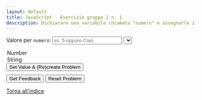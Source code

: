 ```yaml
---
layout: default
title: JavaScript - Esercizio gruppo 2 n. 1
description: Dichiarare una variabile chiamata "numero" e assegnarle il valore 5. Mostrare il valore della variabile.
---
```


<div id="js_esgroup2_1-sortableTrash" class="sortable-code"></div>
<div id="js_esgroup2_1-sortable" class="sortable-code"></div>
<div style="clear:both;"></div>

<!-- Controlli per scegliere il valore -->
<label for="js_esgroup2_1-valueInput">Valore per <code>numero</code>:</label>
<input id="js_esgroup2_1-valueInput" type="text" placeholder="es. 5 oppure Ciao" />
<select id="js_esgroup2_1-valueType">
  <option value="number">Number</option>
  <option value="string">String</option>
</select>
<button id="js_esgroup2_1-setValue">Set Value &amp; (Re)create Problem</button>

<p style="margin-top:10px">
    <input id="js_esgroup2_1-feedbackLink" value="Get Feedback" type="button" />
    <input id="js_esgroup2_1-newInstanceLink" value="Reset Problem" type="button" />
</p>

<script type="text/javascript">
(function(){
  // template con placeholder VALUE (verrà sostituito)
  var template = "let numero = VALUE;\n" +
                 "console.log(numero);\n" +
                 "let nome = \"Mario\"; // distractor";

  var parsonsPuzzle = null;

  // funzione che crea (o ricrea) il widget con il valore scelto
  function createWidget(rawValue, type) {
    var valueText = rawValue;
    var variableCheckValue;

    if (type === 'string') {
      // Per le stringhe, aggiungiamo automaticamente le virgolette nel codice
      // (se l'utente ha già messo virgolette le rispettiamo)
      if (!(/^["'].*["']$/).test(rawValue)) {
        valueText = '"' + rawValue.replace(/"/g, '\\"') + '"';
      }
      variableCheckValue = rawValue; // grader aspetta la stringa senza virgolette
    } else {
      // Number: proviamo a convertire a numero
      var n = Number(rawValue);
      if (isNaN(n)) {
        // se non è un numero valido, usiamo 0 come fallback e avvertiamo in console
        console.warn("Valore fornito non è un numero valido, uso 0 come fallback.");
        n = 0;
      }
      valueText = String(n);
      variableCheckValue = n;
    }

    var initial = template.replace('VALUE', valueText);

    // se esiste già un widget, potremmo volerlo rimpiazzare:
    // (alcune implementazioni di ParsonsWidget supportano re-init; per sicurezza creiamo un nuovo oggetto)
    parsonsPuzzle = new ParsonsWidget({
      "sortableId": "js_esgroup2_1-sortable",
      "max_wrong_lines": 10,
      "grader": ParsonsWidget._graders.VariableCheckGrader,
      "exec_limit": 2500,
      "can_indent": true,
      "x_indent": 50,
      "lang": "en",
      "show_feedback": true,
      "trashId": "js_esgroup2_1-sortableTrash",
      "variable_check": {
          "numero": variableCheckValue
      }
    });

    parsonsPuzzle.init(initial);
    parsonsPuzzle.shuffleLines();
  }

  // Inizializza con valore di default (5)
  createWidget("5", "number");

  // handler per il bottone set value
  document.getElementById("js_esgroup2_1-setValue").addEventListener("click", function(event){
    event.preventDefault();
    var raw = document.getElementById("js_esgroup2_1-valueInput").value;
    var type = document.getElementById("js_esgroup2_1-valueType").value;
    // se l'input è vuoto non cambiare (opzionale: qui ricreiamo comunque con fallback)
    if (raw === "") {
      if (type === "number") raw = "0";
      else raw = "";
    }
    createWidget(raw, type);
  });

  // reset/shuffle e feedback mantengono il comportamento precedente
  document.getElementById("js_esgroup2_1-newInstanceLink").addEventListener("click", function(event){
      event.preventDefault();
      if (parsonsPuzzle) parsonsPuzzle.shuffleLines();
  });
  document.getElementById("js_esgroup2_1-feedbackLink").addEventListener("click", function(event){
      event.preventDefault();
      if (parsonsPuzzle) parsonsPuzzle.getFeedback();
  });

})();
</script>

[Torna all'indice](../../../index.markdown)